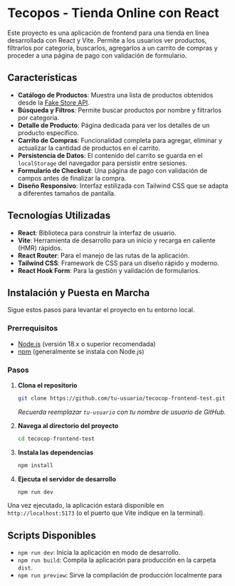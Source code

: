 # Tecopos - Tienda Online con React

Este proyecto es una aplicación de frontend para una tienda en línea desarrollada con React y Vite. Permite a los usuarios ver productos, filtrarlos por categoría, buscarlos, agregarlos a un carrito de compras y proceder a una página de pago con validación de formulario.

## Características

-   **Catálogo de Productos**: Muestra una lista de productos obtenidos desde la [Fake Store API](https://fakestoreapi.com/).
-   **Búsqueda y Filtros**: Permite buscar productos por nombre y filtrarlos por categoría.
-   **Detalle de Producto**: Página dedicada para ver los detalles de un producto específico.
-   **Carrito de Compras**: Funcionalidad completa para agregar, eliminar y actualizar la cantidad de productos en el carrito.
-   **Persistencia de Datos**: El contenido del carrito se guarda en el `localStorage` del navegador para persistir entre sesiones.
-   **Formulario de Checkout**: Una página de pago con validación de campos antes de finalizar la compra.
-   **Diseño Responsivo**: Interfaz estilizada con Tailwind CSS que se adapta a diferentes tamaños de pantalla.

## Tecnologías Utilizadas

-   **React**: Biblioteca para construir la interfaz de usuario.
-   **Vite**: Herramienta de desarrollo para un inicio y recarga en caliente (HMR) rápidos.
-   **React Router**: Para el manejo de las rutas de la aplicación.
-   **Tailwind CSS**: Framework de CSS para un diseño rápido y moderno.
-   **React Hook Form**: Para la gestión y validación de formularios.

## Instalación y Puesta en Marcha

Sigue estos pasos para levantar el proyecto en tu entorno local.

### Prerrequisitos

-   [Node.js](https://nodejs.org/) (versión 18.x o superior recomendada)
-   [npm](https://www.npmjs.com/) (generalmente se instala con Node.js)

### Pasos

1.  **Clona el repositorio**
    ```bash
    git clone https://github.com/tu-usuario/tecocop-frontend-test.git
    ```
    *Recuerda reemplazar `tu-usuario` con tu nombre de usuario de GitHub.*

2.  **Navega al directorio del proyecto**
    ```bash
    cd tecocop-frontend-test
    ```

3.  **Instala las dependencias**
    ```bash
    npm install
    ```

4.  **Ejecuta el servidor de desarrollo**
    ```bash
    npm run dev
    ```

Una vez ejecutado, la aplicación estará disponible en `http://localhost:5173` (o el puerto que Vite indique en la terminal).

## Scripts Disponibles

-   `npm run dev`: Inicia la aplicación en modo de desarrollo.
-   `npm run build`: Compila la aplicación para producción en la carpeta `dist`.
-   `npm run preview`: Sirve la compilación de producción localmente para
